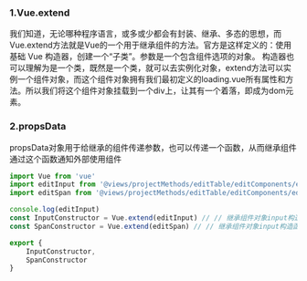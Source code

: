 ### 1.Vue.extend
我们知道，无论哪种程序语言，或多或少都会有封装、继承、多态的思想，而Vue.extend方法就是Vue的一个用于继承组件的方法。官方是这样定义的：使用基础 Vue 构造器，创建一个“子类”。参数是一个包含组件选项的对象。
构造器也可以理解为是一个类，既然是一个类，就可以去实例化对象，extend方法可以实例一个组件对象，而这个组件对象拥有我们最初定义的loading.vue所有属性和方法。所以我们将这个组件对象挂载到一个div上，让其有一个着落，即成为dom元素。

### 2.propsData
propsData对象用于给继承的组件传递参数，也可以传递一个函数，从而继承组件通过这个函数通知外部使用组件

```javascript
import Vue from 'vue'
import editInput from '@views/projectMethods/editTable/editComponents/edit-input.vue';
import editSpan from '@views/projectMethods/editTable/editComponents/edit-span.vue';

console.log(editInput)
const InputConstructor = Vue.extend(editInput) // // 继承组件对象input构造函数，实例化生成组件对象
const SpanConstructor = Vue.extend(editSpan) // // 继承组件对象input构造函数，实例化生成组件对象

export {
    InputConstructor,
    SpanConstructor
}

```

